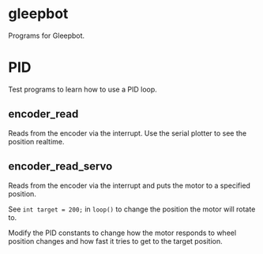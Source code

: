 # gleepbot
Programs for Gleepbot. 

# PID 
Test programs to learn how to use a PID loop.

## encoder_read
Reads from the encoder via the interrupt. Use the serial plotter to see the position realtime.

## encoder_read_servo
Reads from the encoder via the interrupt and puts the motor to a specified position. 

See `int target = 200;` in `loop()` to change the position the motor will rotate to.

Modify the PID constants to change how the motor responds to wheel position changes and how fast it tries to get to the target position.